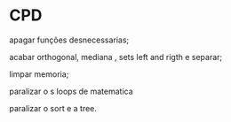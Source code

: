 # CPD
apagar funções desnecessarias;

acabar orthogonal, mediana , sets left and rigth e separar;

limpar memoria;

paralizar o s loops de matematica 

paralizar o sort e a tree.

